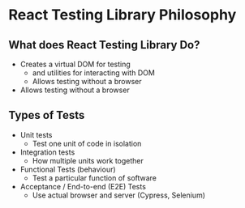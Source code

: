 # React Testing Library Philosophy

## What does React Testing Library Do?

- Creates a virtual DOM for testing
  - and utilities for interacting with DOM
  - Allows testing without a browser
- Allows testing without a browser

## Types of Tests

- Unit tests
  - Test one unit of code in isolation
- Integration tests
  - How multiple units work together
- Functional Tests (behaviour)
  - Test a particular function of software
- Acceptance / End-to-end (E2E) Tests
  - Use actual browser and server (Cypress, Selenium)
